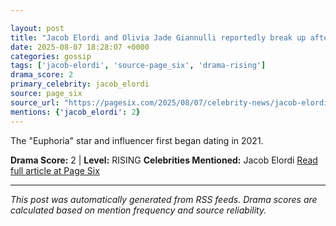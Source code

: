 ```yaml
---

layout: post
title: "Jacob Elordi and Olivia Jade Giannulli reportedly break up after four-year on-again, off-again romance"
date: 2025-08-07 18:28:07 +0000
categories: gossip
tags: ['jacob-elordi', 'source-page_six', 'drama-rising']
drama_score: 2
primary_celebrity: jacob_elordi
source: page_six
source_url: "https://pagesix.com/2025/08/07/celebrity-news/jacob-elordi-and-olivia-jade-giannulli-reportedly-break-up-after-four-year-on-again-off-again-romance/"
mentions: {'jacob_elordi': 2}
---
```


The "Euphoria" star and influencer first began dating in 2021.

**Drama Score:** 2 | **Level:** RISING **Celebrities Mentioned:** Jacob Elordi [Read full article at Page Six](https://pagesix.com/2025/08/07/celebrity-news/jacob-elordi-and-olivia-jade-giannulli-reportedly-break-up-after-four-year-on-again-off-again-romance/)

---

*This post was automatically generated from RSS feeds. Drama scores are calculated based on mention frequency and source reliability.*